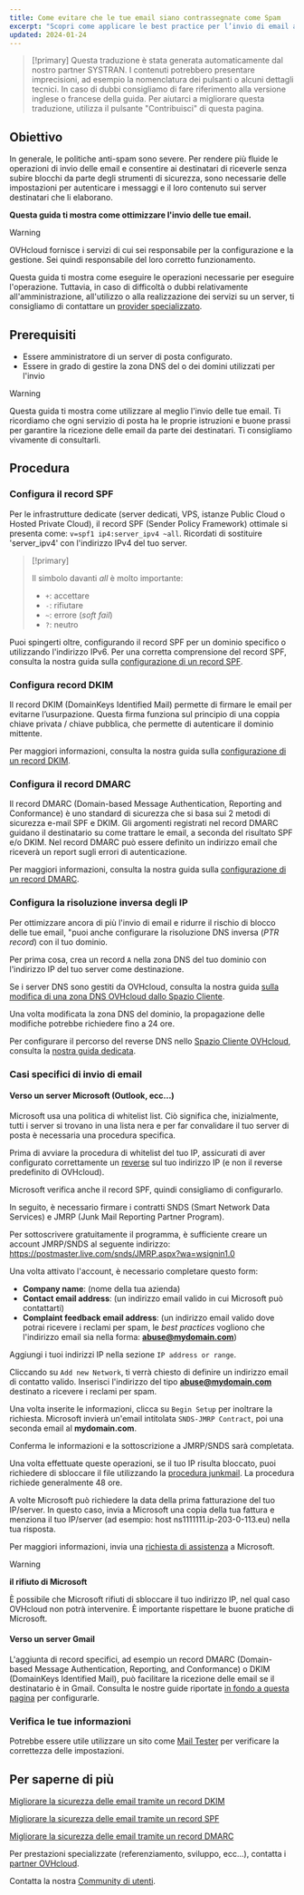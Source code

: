 ```yaml
---
title: Come evitare che le tue email siano contrassegnate come Spam
excerpt: "Scopri come applicare le best practice per l’invio di email al fine di limitare i rischi di blocco delle email legittime da parte della protezione contro gli spam"
updated: 2024-01-24
---
```


> [!primary]
> Questa traduzione è stata generata automaticamente dal nostro partner SYSTRAN. I contenuti potrebbero presentare imprecisioni, ad esempio la nomenclatura dei pulsanti o alcuni dettagli tecnici. In caso di dubbi consigliamo di fare riferimento alla versione inglese o francese della guida. Per aiutarci a migliorare questa traduzione, utilizza il pulsante "Contribuisci" di questa pagina.
> 

## Obiettivo

In generale, le politiche anti-spam sono severe. Per rendere più fluide le operazioni di invio delle email e consentire ai destinatari di riceverle senza subire blocchi da parte degli strumenti di sicurezza, sono necessarie delle impostazioni per autenticare i messaggi e il loro contenuto sui server destinatari che li elaborano.

**Questa guida ti mostra come ottimizzare l'invio delle tue email.**

> [!warning]
>OVHcloud fornisce i servizi di cui sei responsabile per la configurazione e la gestione. Sei quindi responsabile del loro corretto funzionamento.
>
> Questa guida ti mostra come eseguire le operazioni necessarie per eseguire l'operazione. Tuttavia, in caso di difficoltà o dubbi relativamente all'amministrazione, all'utilizzo o alla realizzazione dei servizi su un server, ti consigliamo di contattare un [provider specializzato](/links/partner).
>

## Prerequisiti

- Essere amministratore di un server di posta configurato.
- Essere in grado di gestire la zona DNS del o dei domini utilizzati per l'invio

> [!warning]
>
> Questa guida ti mostra come utilizzare al meglio l'invio delle tue email. Ti ricordiamo che ogni servizio di posta ha le proprie istruzioni e buone prassi per garantire la ricezione delle email da parte dei destinatari. Ti consigliamo vivamente di consultarli.
>

## Procedura

### Configura il record SPF <a name="spfrecord"></a>

Per le infrastrutture dedicate (server dedicati, VPS, istanze Public Cloud o Hosted Private Cloud), il record SPF (Sender Policy Framework) ottimale si presenta come: `v=spf1 ip4:server_ipv4 ~all`. Ricordati di sostituire 'server_ipv4' con l'indirizzo IPv4 del tuo server.

> [!primary]
>
> Il simbolo davanti *all* è molto importante:
>
> - `+`: accettare
> - `-`: rifiutare
> - `~`: errore (*soft fail*)
> - `?`: neutro
>

Puoi spingerti oltre, configurando il record SPF per un dominio specifico o utilizzando l'indirizzo IPv6. Per una corretta comprensione del record SPF, consulta la nostra guida sulla [configurazione di un record SPF](/pages/web_cloud/domains/dns_zone_spf).

### Configura record DKIM

Il record DKIM (DomainKeys Identified Mail) permette di firmare le email per evitarne l’usurpazione. Questa firma funziona sul principio di una coppia chiave privata / chiave pubblica, che permette di autenticare il dominio mittente.

Per maggiori informazioni, consulta la nostra guida sulla [configurazione di un record DKIM](/pages/web_cloud/domains/dns_zone_dkim).

### Configura il record DMARC

Il record DMARC (Domain-based Message Authentication, Reporting and Conformance) è uno standard di sicurezza che si basa sui 2 metodi di sicurezza e-mail SPF e DKIM. Gli argomenti registrati nel record DMARC guidano il destinatario su come trattare le email, a seconda del risultato SPF e/o DKIM. Nel record DMARC può essere definito un indirizzo email che riceverà un report sugli errori di autenticazione.

Per maggiori informazioni, consulta la nostra guida sulla [configurazione di un record DMARC](/pages/web_cloud/domains/dns_zone_dmarc).

### Configura la risoluzione inversa degli IP <a name="reverseip"></a>

Per ottimizzare ancora di più l'invio di email e ridurre il rischio di blocco delle tue email, "puoi anche configurare la risoluzione DNS inversa (*PTR record*) con il tuo dominio.

Per prima cosa, crea un record `A` nella zona DNS del tuo dominio con l'indirizzo IP del tuo server come destinazione.

Se i server DNS sono gestiti da OVHcloud, consulta la nostra guida [sulla modifica di una zona DNS OVHcloud dallo Spazio Cliente](/pages/web_cloud/domains/dns_zone_edit).

Una volta modificata la zona DNS del dominio, la propagazione delle modifiche potrebbe richiedere fino a 24 ore.

Per configurare il percorso del reverse DNS nello [Spazio Cliente OVHcloud](/links/manager), consulta la [nostra guida dedicata](/pages/bare_metal_cloud/virtual_private_servers/configuring-reverse-dns).

### Casi specifici di invio di email

#### Verso un server Microsoft (Outlook, ecc...)
 
Microsoft usa una politica di whitelist list. Ciò significa che, inizialmente, tutti i server si trovano in una lista nera e per far convalidare il tuo server di posta è necessaria una procedura specifica.

Prima di avviare la procedura di whitelist del tuo IP, assicurati di aver configurato correttamente un [reverse](#reverseip) sul tuo indirizzo IP (e non il reverse predefinito di OVHcloud).

Microsoft verifica anche il record SPF, quindi consigliamo di configurarlo.

In seguito, è necessario firmare i contratti SNDS (Smart Network Data Services) e JMRP (Junk Mail Reporting Partner Program).

Per sottoscrivere gratuitamente il programma, è sufficiente creare un account JMRP/SNDS al seguente indirizzo:
<https://postmaster.live.com/snds/JMRP.aspx?wa=wsignin1.0>

Una volta attivato l'account, è necessario completare questo form:

- **Company name**: (nome della tua azienda)
- **Contact email address**: (un indirizzo email valido in cui Microsoft può contattarti)
- **Complaint feedback email address**: (un indirizzo email valido dove potrai ricevere i reclami per spam, le *best practices* vogliono che l'indirizzo email sia nella forma: **abuse@mydomain.com**)

Aggiungi i tuoi indirizzi IP nella sezione `IP address or range`.

Cliccando su `Add new Network`, ti verrà chiesto di definire un indirizzo email di contatto valido. Inserisci l'indirizzo del tipo **abuse@mydomain.com** destinato a ricevere i reclami per spam.

Una volta inserite le informazioni, clicca su `Begin Setup` per inoltrare la richiesta. Microsoft invierà un'email intitolata `SNDS-JMRP Contract`, poi una seconda email al **mydomain.com**.

Conferma le informazioni e la sottoscrizione a JMRP/SNDS sarà completata.

Una volta effettuate queste operazioni, se il tuo IP risulta bloccato, puoi richiedere di sbloccare il file utilizzando la [procedura junkmail](https://support.microsoft.com/en-us/getsupport?oaspworkflow=start_1.0.0.0&wfname=capsub&productkey=edfsmsbl3&locale=en-us&ccsid=635857671692853062). La procedura richiede generalmente 48 ore.

A volte Microsoft può richiedere la data della prima fatturazione del tuo IP/server. In questo caso, invia a Microsoft una copia della tua fattura e menziona il tuo IP/server (ad esempio: host ns1111111.ip-203-0-113.eu) nella tua risposta.

Per maggiori informazioni, invia una [richiesta di assistenza](https://support.microsoft.com/en-us/getsupport?oaspworkflow=start_1.0.0.0&wfname=capsub&productkey=edfsmsbl3&ccsid=6364926882037750656) a Microsoft.

> [!warning]
>
> **il rifiuto di Microsoft**
>
> È possibile che Microsoft rifiuti di sbloccare il tuo indirizzo IP, nel qual caso OVHcloud non potrà intervenire. È importante rispettare le buone pratiche di Microsoft.
>

#### Verso un server Gmail

L'aggiunta di record specifici, ad esempio un record DMARC (Domain-based Message Authentication, Reporting, and Conformance) o DKIM (DomainKeys Identified Mail), può facilitare la ricezione delle email se il destinatario è in Gmail. Consulta le nostre guide riportate [in fondo a questa pagina](#go-further) per configurarle.

### Verifica le tue informazioni

Potrebbe essere utile utilizzare un sito come [Mail Tester](http://www.mail-tester.com/) per verificare la correttezza delle impostazioni.

## Per saperne di più

[Migliorare la sicurezza delle email tramite un record DKIM](/pages/web_cloud/domains/dns_zone_dkim)

[Migliorare la sicurezza delle email tramite un record SPF](/pages/web_cloud/domains/dns_zone_spf)

[Migliorare la sicurezza delle email tramite un record DMARC](/pages/web_cloud/domains/dns_zone_dmarc)

Per prestazioni specializzate (referenziamento, sviluppo, ecc...), contatta i [partner OVHcloud](/links/partner).

Contatta la nostra [Community di utenti](/links/community).